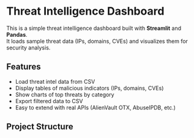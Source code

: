 # Threat Intelligence Dashboard

This is a simple threat intelligence dashboard built with **Streamlit** and **Pandas**.  
It loads sample threat data (IPs, domains, CVEs) and visualizes them for security analysis.  

## Features
- Load threat intel data from CSV
- Display tables of malicious indicators (IPs, domains, CVEs)
- Show charts of top threats by category
- Export filtered data to CSV
- Easy to extend with real APIs (AlienVault OTX, AbuseIPDB, etc.)

## Project Structure
